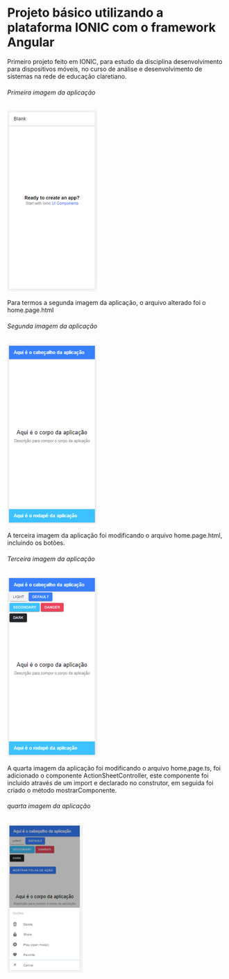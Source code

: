 # Projeto básico utilizando a plataforma IONIC com o framework Angular
Primeiro projeto feito em IONIC, para estudo da disciplina desenvolvimento para dispositivos móveis, no curso de análise e desenvolvimento de sistemas na rede de educação claretiano.
###### Primeira imagem da aplicação
![Primeira-Imagem](https://github.com/agsilvamhm/Claretiano-First/blob/master/imagens/Primeira-Imagem.PNG)

Para termos a segunda imagem da aplicação, o arquivo alterado foi o home.page.html
###### Segunda imagem da aplicação
![Segunda-Imagem](https://github.com/agsilvamhm/Claretiano-First/blob/master/imagens/Segunda-Imagem.PNG)

A terceira imagem da aplicação foi modificando o arquivo home.page.html, incluindo os botões.
###### Terceira imagem da aplicação
![Terceira-Imagem](https://github.com/agsilvamhm/Claretiano-First/blob/master/imagens/Terceira-Imagem.PNG)

A quarta imagem da aplicação foi modificando o arquivo home.page.ts, foi adicionado o componente ActionSheetController, este componente foi incluído através de um import e declarado no construtor, em seguida foi criado o método mostrarComponente.
###### quarta imagem da aplicação
![quarta-Imagem](https://github.com/agsilvamhm/Claretiano-First/blob/master/imagens/Quarta-Imagem.PNG)
